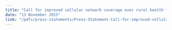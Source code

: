 ```yaml
---
title: "Call for improved cellular network coverage over rural health facilities"
date: "13 November 2015"
link: "/pdfs/press-statements/Press-Statement-Call-for-improved-cellular-network-coverage-over-rural-health-facilities-12112015.pdf"
---
```

